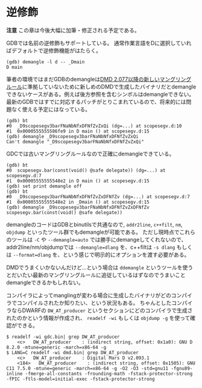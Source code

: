 # 逆修飾

**注意** この章は今後大幅に加筆・修正される予定である。

GDBでは名前の逆修飾もサポートしている。
通常作業言語をDに選択していればデフォルトで逆修飾機能がはたらく。

```console
(gdb) demangle -l d -- _Dmain
D main
```

筆者の環境ではまだGDBのdemangleは[DMD 2.077以降の新しいマングリングルール](https://dlang.org/blog/2017/12/20/ds-newfangled-name-mangling/)に準拠していないために新しめのDMDで生成したバイナリだとdemangleできないケースがある。例えば後方参照を含むシンボルはdemangleできない。
最新のGDBではすでに対応するパッチがとりこまれているので、将来的には問題なく使える予定にはなっている。

```console
(gdb) bt
#0  _D9scopesegv3barFNaNbNfxDFNfZvZxQi (dg=...) at scopesegv.d:10
#1  0x0000555555586fe9 in D main () at scopesegv.d:15
(gdb) demangle _D9scopesegv3barFNaNbNfxDFNfZvZxQi
Can't demangle "_D9scopesegv3barFNaNbNfxDFNfZvZxQi"
```

GDCでは古いマングリングルールなので正確にdemangleできている。

```console
(gdb) bt
#0  scopesegv.bar(const(void() @safe delegate)) (dg=...) at scopesegv.d:7
#1  0x00005555555548e2 in D main () at scopesegv.d:15
(gdb) set print demangle off
(gdb) bt
#0  _D9scopesegv3barFNaNbNfxDFNfZvZxDFNfZv (dg=...) at scopesegv.d:7
#1  0x00005555555548e2 in _Dmain () at scopesegv.d:15
(gdb) demangle _D9scopesegv3barFNaNbNfxDFNfZvZxDFNfZv
scopesegv.bar(const(void() @safe delegate))
```

demangleのコードはGDBとbinutilsで共通なので, `addr2line`, `c++filt`, `nm`, `objdump` といったツール群でもdemangleが可能である。
ただし現時点でこれらのツールは `-C` や `--demangle=auto` では勝手にdemangeしてくれないので、addr2line/nm/objdumpでは `--demangle=dlang` を、c++filtは `-s dlang` もしくは `--format=dlang` を、という感じで明示的にオプションを渡す必要がある。

DMDでうまくいかないんだけど...という場合は `ddemangle` というツールを使うとだいたい最新のマングリングルールに追従しているはずなのでうまいことdemangleできるかもしれない。

コンパイラによってmanglingが変わる場合に生成したバイナリがどのコンパイラでコンパイルされたか知りたい、という状況もある。
ちゃんとしたコンパイラならDWARFの `DW_AT_producer` というセクションにどのコンパイラで生成されたのかという情報が作成され、 `readelf -wi` もしくは `objdump -g` を使って確認ができる。

```console
$ readelf -wi gdc.bin| grep DW_AT_producer
    <c>   DW_AT_producer    : (indirect string, offset: 0x1a0): GNU D 8.2.0 -mtune=generic -march=x86-64 -g
$ LANG=C readelf -wi dmd.bin| grep DW_AT_producer
    <c>   DW_AT_producer    : Digital Mars D v2.093.1
    <184>   DW_AT_producer    : (indirect string, offset: 0x1505): GNU C11 7.5.0 -mtune=generic -march=x86-64 -g -O2 -O3 -std=gnu11 -fgnu89-inline -fmerge-all-constants -frounding-math -fstack-protector-strong -fPIC -ftls-model=initial-exec -fstack-protector-strong
```
